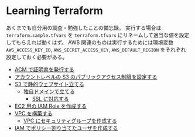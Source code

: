 # Learning Terraform

あくまでも自分用の調査・勉強したことの備忘録。
実行する場合は `terraform.sample.tfvars` を `terraform.tfvars` にリネームして適当な値を設定してもらえれば動くはず。
AWS 関連のものは実行するためには環境変数 `AWS_ACCESS_KEY_ID`, `AWS_SECRET_ACCESS_KEY`, `AWS_DEFAULT_REGION` をそれぞれ設定しておく必要がある。

* [ACM で証明書を発行する](/aws-certificate-manager)
* [アカウントレベルの S3 のパブリックアクセス制限を設定する](/aws-s3-account-public-access-block)
* [S3 で静的ウェブサイト立てる](/aws-s3-static-website)
  * [独自ドメインで立てる](/aws-s3-static-website-with-alternative-domain)
    * [SSL に対応する](/aws-s3-static-website-with-ssl)
* [EC2 用の IAM Role を作成する](/aws-iam-role-for-ec2)
* [VPC を構築する](/aws-vpc)
  * [VPC にセキュリティグループを作成する](/aws-security-group-on-vpc)
* [IAM でポリシー割り当てたユーザを作成する](/aws-iam-user)
